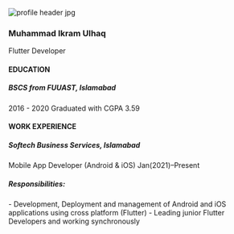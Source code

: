 <!-- <div > -->
![profile header jpg](https://user-images.githubusercontent.com/54985306/132942535-94d90658-1883-47d2-a99e-694bfbed9d67.jpg)
<h3>Muhammad Ikram Ulhaq</h3>
Flutter Developer
<h4>EDUCATION</h4>
<h5>BSCS from FUUAST, Islamabad</h5>
2016 - 2020
Graduated with CGPA 3.59
<h4>WORK EXPERIENCE</h4>
<h5>Softech Business Services, Islamabad</h5>
Mobile App Developer (Android & iOS) 
Jan(2021)–Present
<h5>Responsibilities:</h5>
- Development, Deployment and management of Android and iOS applications using cross platform (Flutter)
- Leading junior Flutter Developers and working synchronously
<!-- </div> -->
